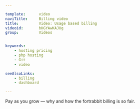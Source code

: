 ```yaml
---

template:      video
naviTitle:     Billing video
title:         Video: Usage based billing
videoid:       bHGYAwKAJUg
group:         Videos


keywords:
    - hosting pricing
    - php hosting
    - Git
    - video

seeAlsoLinks:
    - billing
    - dashboard

---
```


Pay as you grow — why and how the fortrabbit billing is so fair.